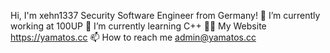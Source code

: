 Hi, I'm xehn1337
Security Software Engineer from Germany!
🔭 I’m currently working at 100UP
🌱 I’m currently learning C++
👨‍💻 My Website https://yamatos.cc
📫 How to reach me admin@yamatos.cc

